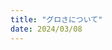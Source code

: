```yaml
---
title: "グロさについて"
date: 2024/03/08
---
```

<!---

　普段はさりげなく在って、時には笑いものにしてしまうようなものでも、グロさを感じてしまうものがある。  
　留年ネタとか。  


　なーんちゃって。  
　と。  


　留年ネタについては冗談なんですが、生きてるって実感する時、うわこれグロって思います。この前感じたものだと、本をあるきながら読んでいたときに、落としてしまったことです。  
　僕の毎朝降りる駅から、高専へむかう途中には小さなトンネルがあります。高速道路を潜るためのトンネルです。暗くて本は読めませね。トンネルの入り口で僕は数分間の退屈に、ため息を付きました。  
　左手の人差し指を読んでいるページに挟んで、腕を振って再度歩みを進めました。  
　トンネル全体の３割ほどまで来たところでしょうか、僕は本を落としてしまいました。